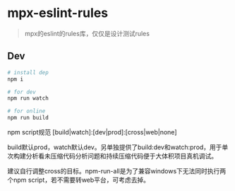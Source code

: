 # mpx-eslint-rules

> mpx的eslint的rules库，仅仅是设计测试rules

## Dev

```bash
# install dep
npm i

# for dev
npm run watch

# for online
npm run build
```

npm script规范 [build|watch]:[dev|prod]:[cross|web|none]

build默认prod，watch默认dev。另单独提供了build:dev和watch:prod，用于单次构建分析看未压缩代码分析问题和持续压缩代码便于大体积项目真机调试。

建议自行调整cross的目标。npm-run-all是为了兼容windows下无法同时执行两个npm script，若不需要转web平台，可考虑去掉。
